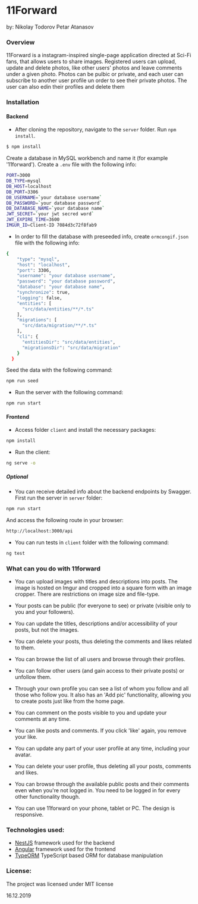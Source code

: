 # 11Forward

by:
Nikolay Todorov
Petar Atanasov

### Overview
11Forward is a instagram-inspired single-page application directed at Sci-Fi fans, that allows users to share images.
Registered users can upload, update and delete photos, like other users' photos and leave comments under a given photo. Photos can be pulbic or private, and each user can subscribe to another user profile un order to see their private photos. The user can also edin their profiles and delete them

### Installation 

#### Backend

- After cloning the repository, navigate to the `server` folder. Run `npm install`.

```sh
$ npm install
```

  Create a database in MySQL workbench and name it (for example '11forward'). 
  Create a `.env` file with the following info:

```sh
PORT=3000
DB_TYPE=mysql
DB_HOST=localhost
DB_PORT=3306
DB_USERNAME=`your database username`
DB_PASSWORD=`your database password`
DB_DATABASE_NAME=`your database name`
JWT_SECRET=`your jwt secred word`
JWT_EXPIRE_TIME=3600
IMGUR_ID=Client-ID 7084d3c72f8fab9
```

- In order to fill the database with preseeded info, create `ormcongif.json` file with the following info:

```sh
{
    "type": "mysql",
    "host": "localhost",
    "port": 3306,
    "username": "your database username",
    "password": "your database password",
    "database": "your database name",
    "synchronize": true,
    "logging": false,
    "entities": [
      "src/data/entities/**/*.ts"
    ],
    "migrations": [
      "src/data/migration/**/*.ts"
    ],
    "cli": {
      "entitiesDir": "src/data/entities",
      "migrationsDir": "src/data/migration"
    }
  }
```

Seed the data with the following command:

```sh
npm run seed
```

- Run the server with the following command:

```sh
npm run start
```

#### Frontend

- Access folder `client` and install the necessary packages:

```sh
npm install
```

- Run the client:

```sh
ng serve -o
```

##### Optional

- You can receive detailed info about the backend endpoints by Swagger. First run the server in `server` folder:

```sh
npm run start
```

And access the following route in your browser:

```sh
http://localhost:3000/api
```

- You can run tests in `client` folder with the following command:

```sh
ng test
```

### What can you do with 11forward

- You can upload images with titles and descriptions into posts. The image is hosted on Imgur and cropped into a square form with an image cropper. There are restrictions on image size and file-type.
- Your posts can be public (for everyone to see) or private (visible only to you and your followers).
- You can update the titles, descriptions and/or accessibility of your posts, but not the images.
- You can delete your posts, thus deleting the comments and likes related to them.
- You can browse the list of all users and browse through their profiles.
- You can follow other users (and gain access to their private posts) or unfollow them.
- Through your own profile you can see a list of whom you follow and all those who follow you. It also has an 'Add pic' functionality, allowing you to create posts just like from the home page.
- You can comment on the posts visible to you and update your comments at any time.
- You can like posts and comments. If you click 'like' again, you remove your like.
- You can update any part of your user profile at any time, including your avatar.
- You can delete your user profile, thus deleting all your posts, comments and likes.

- You can browse through the available public posts and their comments even when you're not logged in. You need to be logged in for every other functionality though.
- You can use 11forward on your phone, tablet or PC. The design is responsive.

### Technologies used:
- [NestJS](https://nestjs.com/) framework used for the backend
- [Angular](https://angular.io/) framework used for the frontend
- [TypeORM](https://typeorm.io) TypeScript based ORM for database manipulation

### License:
The project was licensed under MIT license

16.12.2019